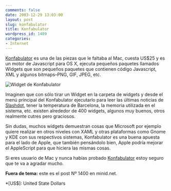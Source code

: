 ```yaml
---
comments: false
date: 2003-12-29 13:03:00
layout: post
slug: konfabulator
title: Konfabulator
wordpress_id: 1409
categories:
- Internet
---
```


[Konfabulator](http://www.konfabulator.com) es una de las piezas que le faltaba al Mac, cuesta US$25 y es un motor de Javascript para OS X, ejecuta pequeños paquetes llamados Widgets que son pequeños paquetes que contienen código Javascript, XML y algunos bitmaps–PNG, GIF, JPEG, etc.





![Widget de Konfabulator](http://www.minid.net/images/time.png)





Imaginen que con sólo tirar un Widget en la carpeta de widgets y desde el menú principal del Konfabulator ejecutarlo para leer las últimas noticias de [Slashdot](http://www.slashdot.org), tener la temperatura de Barcelona, la memoria utilizada en el sistema, etc. existen alrededor de 400 widgets, algunos muy buenos, otros realmente cutres pero graciosos.





Sin dudas, muchos widgets demuestran cosas que Microsoft por ejemplo quiere realizar en otros niveles con XAML y otras plataformas como Gnome y KDE con sus respectivos sistemas, Konfabulator es una buena apuesta para el lado de Apple, que también pensándolo bien, Apple podría mejorar el AppleScript para que hiciera las mismas cosas.





Si eres usuario de Mac y nunca habías probado [Konfabulator](http://www.konfabulator.com) estoy seguro que te va a agradar mucho.





**Fuera de tema:** este es el post N&ordm; 1400 en minid.net.




 
  *[US$]: United State Dollars
